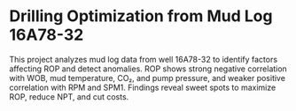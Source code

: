 # Drilling Optimization from Mud Log 16A78-32
This project analyzes mud log data from well 16A78-32 to identify factors affecting ROP and detect anomalies. ROP shows strong negative correlation with WOB, mud temperature, CO₂, and pump pressure, and weaker positive correlation with RPM and SPM1. Findings reveal sweet spots to maximize ROP, reduce NPT, and cut costs.
